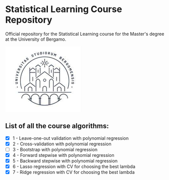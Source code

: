 # Statistical Learning Course Repository

Official repository for the Statistical Learning course for the Master's degree at the University of Bergamo.

![key1](Assets/logo.jpeg)

## List of all the course algorithms:

- [x] 1 - Leave-one-out validation with polynomial regression
- [x] 2 - Cross-validation with polynomial regression
- [ ] 3 - Bootstrap with polynomial regression
- [x] 4 - Forward stepwise with polynomial regression
- [x] 5 - Backward stepwise with polynomial regression
- [x] 6 - Lasso regression with CV for choosing the best lambda
- [x] 7 - Ridge regression with CV for choosing the best lambda
